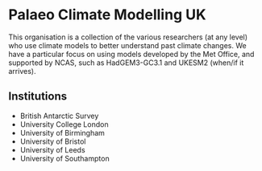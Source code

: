 # Palaeo Climate Modelling UK
This organisation is a collection of the various researchers (at any level) who use climate models to better understand past climate changes. We have a particular focus on using models developed by the Met Office, and supported by NCAS, such as HadGEM3-GC3.1 and UKESM2 (when/if it arrives). 

## Institutions
* British Antarctic Survey 
* University College London
* University of Birmingham
* University of Bristol
* University of Leeds
* University of Southampton
